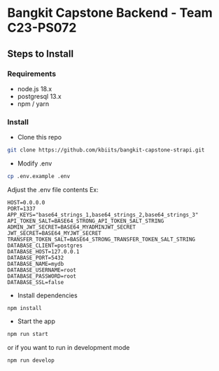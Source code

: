 # Bangkit Capstone Backend - Team C23-PS072

## Steps to Install

### Requirements
- node.js 18.x
- postgresql 13.x
- npm / yarn

### Install
- Clone this repo
```bash
git clone https://github.com/kbiits/bangkit-capstone-strapi.git
```
- Modify .env
```bash
cp .env.example .env
```
Adjust the .env file contents
Ex:
```env
HOST=0.0.0.0
PORT=1337
APP_KEYS="base64_strings_1,base64_strings_2,base64_strings_3"
API_TOKEN_SALT=BASE64_STRONG_API_TOKEN_SALT_STRING
ADMIN_JWT_SECRET=BASE64_MYADMINJWT_SECRET
JWT_SECRET=BASE64_MYJWT_SECRET
TRANSFER_TOKEN_SALT=BASE64_STRONG_TRANSFER_TOKEN_SALT_STRING
DATABASE_CLIENT=postgres
DATABASE_HOST=127.0.0.1
DATABASE_PORT=5432
DATABASE_NAME=mydb
DATABASE_USERNAME=root
DATABASE_PASSWORD=root
DATABASE_SSL=false
```
- Install dependencies
```
npm install
```
- Start the app
```bash
npm run start
```
or if you want to run in development mode
```bash
npm run develop
```
